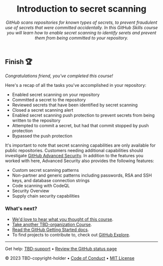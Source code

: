 <header>

<!--
  <<< Author notes: Course header >>>
  Read <https://skills.github.com/quickstart> for more information about how to build courses using this template.
  Include a 1280×640 image, course name in sentence case, and a concise description in emphasis.
  In your repository settings: enable template repository, add your 1280×640 social image, auto delete head branches.
  Next to "About", add description & tags; disable releases, packages, & environments.
  Add your open source license, GitHub uses the MIT license.
-->

# Introduction to secret scanning

_GitHub scans repositories for known types of secrets, to prevent fraudulent use of secrets that were committed accidentally. In this GitHub Skills course you will learn how to enable secret scanning to identify serets and prevent them from being committed to your repository._

</header>

<!--
  <<< Author notes: Finish >>>
  Review what we learned, ask for feedback, provide next steps.
-->

## Finish 🏆

_Congratulations friend, you've completed this course!_ 

Here's a recap of all the tasks you've accomplished in your repository:

- Enabled secret scanning on your repository
- Committed a secret to the repository
- Reviewed secrets that have been identified by secret scanning
- Closed a secret scanning alert
- Enabled secret scanning push protection to prevent secrets from being written to the repository
- Attempted to commit a secret, but had that commit stopped by push protection
- Bypassed the push protection

It's important to note that secret scanning capabilities are only available for public repositories. Customers needing additional capabilities should investigate [GitHub Advanced Security](https://docs.github.com/en/enterprise-cloud@latest/get-started/learning-about-github/about-github-advanced-security). In addition to the features you worked with here, Advanced Security also provides the following features:

-  Custom secret scanning patterns
-  Non-partner and generic patterns including passwords, RSA and SSH keys, and database connection strings
-  Code scanning with CodeQL
-  Security Overview
-  Supply chain security capabilities

### What's next?

- [We'd love to hear what you thought of this course](TBD-feedback-link).
- [Take another TBD-organization Course](https://github.com/TBD-organization).
- [Read the GitHub Getting Started docs](https://docs.github.com/en/get-started).
- To find projects to contribute to, check out [GitHub Explore](https://github.com/explore).

<footer>

<!--
  <<< Author notes: Footer >>>
  Add a link to get support, GitHub status page, code of conduct, license link.
-->

---

Get help: [TBD-support](TBD-support-link) &bull; [Review the GitHub status page](https://www.githubstatus.com/)

&copy; 2023 TBD-copyright-holder &bull; [Code of Conduct](https://www.contributor-covenant.org/version/2/1/code_of_conduct/code_of_conduct.md) &bull; [MIT License](https://gh.io/mit)

</footer>
